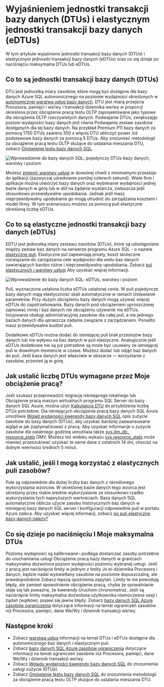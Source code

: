 <properties
    pageTitle="Baza danych SQL: Co to jest DTU? | Microsoft Azure"
    description="Opis jakie bazy danych SQL Azure jest jednostkę transakcji."
    keywords="Opcje bazy danych, wydajności bazy danych"
    services="sql-database"
    documentationCenter=""
    authors="CarlRabeler"
    manager="jhubbard"
    editor="CarlRabeler"/>

<tags
    ms.service="sql-database"
    ms.devlang="na"
    ms.topic="get-started-article"
    ms.tgt_pltfrm="na"
    ms.workload="NA"
    ms.date="09/06/2016"
    ms.author="carlrab"/>

# <a name="explaining-database-transaction-units-dtus-and-elastic-database-transaction-units-edtus"></a>Wyjaśnieniem jednostki transakcji bazy danych (DTUs) i elastycznym jednostki transakcji bazy danych (eDTUs)

W tym artykule wyjaśniono jednostki transakcji bazy danych (DTUs) i elastycznym jednostki transakcji bazy danych (eDTUs) oraz co się dzieje po naciśnięciu maksymalna DTUs lub eDTUs.  

## <a name="what-are-database-transaction-units-dtus"></a>Co to są jednostki transakcji bazy danych (DTUs)

DTU jest jednostką miary zasobów, które mogą być dostępne dla bazy danych Azure SQL autonomicznego na poziomie wydajności określonych w [autonomicznej warstwa usług bazy danych](sql-database-service-tiers.md#standalone-database-service-tiers-and-performance-levels). DTU jest miarą przejścia Procesora, pamięci i we/wy i transakcji dziennika we/wy w proporcji określona przez obciążenie pracą testu OLTP zaprojektowane jako typowe dla obciążenia OLTP rzeczywistych danych. Podwajanie DTUs, zwiększając poziom wydajności bazy danych jest równa Podwajanie zestaw zasobów dostępnych dla tej bazy danych. Na przykład Premium P11 bazy danych za pomocą 1750 DTUs zawiera 350 x więcej DTU obliczyć power niż podstawowe bazy danych za pomocą 5 DTUs. Aby zrozumieć metodologii za obciążenie pracą testu OLTP służące do ustalania mieszania DTU, zobacz [Omówienie testu bazy danych SQL](sql-database-benchmark-overview.md).

![Wprowadzenie do bazy danych SQL: pojedynczy DTUs bazy danych, warstwy i poziom](./media/sql-database-what-is-a-dtu/single_db_dtus.png)

Możesz [zmienić warstwy usługi](sql-database-scale-up.md) w dowolnej chwili z minimalnymi przestoje do aplikacji (zazwyczaj uśrednianie poniżej czterech sekund). Wiele firm i aplikacje można utworzyć bazy danych oraz wybieranie wydajności jednej bazie danych w górę lub w dół na żądanie wystarcza, zwłaszcza jeśli stosunkowo przewidywalne upodobania. Jednak jeśli masz nieprzewidywalny upodobania go mogą utrudnić do zarządzania kosztami i model firmy. W tym scenariuszu możesz za pomocą puli elastyczne określoną liczbę eDTUs.

## <a name="what-are-elastic-database-transaction-units-edtus"></a>Co to są elastyczne jednostki transakcji bazy danych (eDTUs)

EDTU jest jednostką miary zestawu zasobów (DTUs), które są udostępniane między zestaw baz danych na serwerze programu Azure SQL - o nazwie [elastyczne puli](sql-database-elastic-pool.png). Elastyczne pul zapewniają prosty, koszt skuteczne rozwiązanie do zarządzania cele wydajności dla wielu baz danych zawierających bardzo różne i nieprzewidywalny upodobania. Zobacz [pul elastycznych i warstwy usługi](sql-database-service-tiers.md#elastic-pool-service-tiers-and-performance-in-edtus) Aby uzyskać więcej informacji.

![Wprowadzenie do bazy danych SQL: eDTUs, warstwy i poziom](./media/sql-database-what-is-a-dtu/sqldb_elastic_pools.png)

Puli, wyznaczona ustalona liczba eDTUs ustalonej cenie. W puli pojedyncze bazy danych mają elastyczność skali automatycznie w ramach Ustawianie parametrów. Przy dużym obciążeniu bazy danych mogą używać więcej eDTUs do zapotrzebowania. Bazy danych pod obciążeniem uproszczonej zajmować mniej i baz danych nie obciążeniu używanie nie eDTUs. Inicjowania obsługi administracyjnej zasobów dla całej puli, a nie jednego bazach danych dla upraszcza zadania związane z zarządzaniem. Ponadto masz przewidywalne budżet puli.

Dodatkowe eDTUs można dodać do istniejącej puli brak przestojów bazy danych lub nie wpływu na baz danych w puli elastyczne. Analogicznie jeśli eDTUs dodatkowe nie są już potrzebne są może być usuwany ze istniejącej puli w dowolnym momencie w czasie. Możesz dodać lub odjąć baz danych do puli. Jeśli baza danych jest właściwie w obszarze — korzystanie z zasobów, przenieś ją w górę.

## <a name="how-can-i-determine-the-number-of-dtus-needed-by-my-workload"></a>Jak ustalić liczbę DTUs wymagane przez Moje obciążenie pracą?

Jeśli szukasz przeprowadzić migrację istniejącego lokalnego lub Obciążenie pracą maszyn wirtualnych programu SQL Server do bazy danych SQL Azure, można użyć [Kalkulatora DTU](http://dtucalculator.azurewebsites.net/) do przybliżenia liczbę DTUs potrzebne. Dla istniejących obciążenie pracą bazy danych SQL Azure umożliwia [Wgląd wydajności kwerendy bazy danych SQL](sql-database-query-performance.md) opis zużycie zasobów do bazy danych (DTUs), aby uzyskać bardziej zaawansowane wgląd w jak zoptymalizować z pracą. Aby uzyskać informacje o zużycie zasobów dla ostatniego godzinę umożliwia także [sys.dm_db_ resource_stats](https://msdn.microsoft.com/library/dn800981.aspx) DMV. Możesz też widoku wykazu [sys.resource_stats](http://msdn.microsoft.com/library/dn269979.aspx) może również przeszukiwać uzyskać te same dane z ostatnich 14 dni, chociaż na dolnym wierności średnich 5 minut.

## <a name="how-do-i-know-if-i-could-benefit-from-an-elastic-pool-of-resources"></a>Jak ustalić, jeśli I mogą korzystać z elastycznych puli zasobów?

Pule są odpowiednie dla dużej liczby baz danych z określonego wykorzystania wzorców. W określonej bazie danych tego wzorca jest określony przez niskie średnie wykorzystanie ze stosunkowo rzadko wykorzystania tych najwyższych wartościach. Baza danych SQL automatycznie oblicza użycie zasobu historycznych baz danych w istniejącej bazy danych SQL server i konfiguracji odpowiednie puli w portalu Azure zaleca. Aby uzyskać więcej informacji, zobacz [po puli elastyczne bazy danych należy?](sql-database-elastic-pool-guidance.md)

## <a name="what-happens-when-i-hit-my-maximum-dtus"></a>Co się dzieje po naciśnięciu I Moje maksymalna DTUs

Poziomy wydajności są kalibrowane i podlega dostarczać zasoby potrzebne do uruchamiania usługi Obciążenie pracą bazy danych w granicach maksymalna dozwolona poziom wydajności poziomu wybranej usługi. Jeśli z pracą jest naciśnięcie limity w jednym z limity Jo ei-dziennika Procesora i danych, będzie nadal wyświetlany zasobów na poziomie dopuszczalną, ale prawdopodobnie Zobacz lepszą opóźnienia zapytań. Limity te nie powodują błędy, ale zamiast spowolnienie obciążenie pracą, chyba że spowalnianie staje się tak poważne, że kwerendy Uruchom chronometraż. Jeśli są naciśnięcie limity maksymalna dozwolona użytkownika równoczesne sesji i żądań (wątków), pojawi się jawne błędy. Zobacz [bazy danych SQL Azure zasobów ograniczenia](sql-database-resource-limits.md) dotyczące informacji na temat ograniczeń zasobów niż Procesora, pamięci, dane We/Wy i dziennik transakcji we/wy.

## <a name="next-steps"></a>Następne kroki

- Zobacz [warstwa usług](sql-database-service-tiers.md) informacji na temat DTUs i eDTUs dostępne dla autonomicznego baz danych i elastycznym puli.
- Zobacz [bazy danych SQL Azure zasobów ograniczenia](sql-database-resource-limits.md) dotyczące informacji na temat ograniczeń zasobów niż Procesora, pamięci, dane We/Wy i dziennik transakcji we/wy.
- Zobacz [Wglądu wydajności kwerendy bazy danych SQL](sql-database-query-performance.md) do zrozumienia usługi zużycie (DTUs).
- Zobacz [Omówienie testu bazy danych SQL](sql-database-benchmark-overview.md) do zrozumienia metodologii za obciążenie pracą testu OLTP służące do ustalania mieszania DTU.